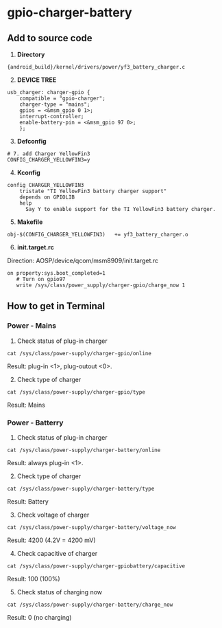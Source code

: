 # gpio-charger-battery

## Add to source code

1. <b>Directory</b>
```
{android_build}/kernel/drivers/power/yf3_battery_charger.c
```

2. <b>DEVICE TREE</b>
```
usb_charger: charger-gpio {
	compatible = "gpio-charger";
	charger-type = "mains";
	gpios = <&msm_gpio 0 1>;
	interrupt-controller;
	enable-battery-pin = <&msm_gpio 97 0>;
	};
```

3. <b>Defconfig</b>
```
# 7. add Charger YellowFin3
CONFIG_CHARGER_YELLOWFIN3=y
```

4. <b>Kconfig</b>
```
config CHARGER_YELLOWFIN3
	tristate "TI YellowFin3 battery charger support"
	depends on GPIOLIB
	help
	  Say Y to enable support for the TI YellowFin3 battery charger.
```

5. <b>Makefile</b>
```
obj-$(CONFIG_CHARGER_YELLOWFIN3)   += yf3_battery_charger.o
```

6. <b>init.target.rc</b>

Direction: AOSP/device/qcom/msm8909/init.target.rc

```
on property:sys.boot_completed=1
   # Turn on gpio97
   write /sys/class/power_supply/charger-gpio/charge_now 1
```

## How to get in Terminal

### Power - Mains

1. Check status of plug-in charger

```
cat /sys/class/power-supply/charger-gpio/online
```

Result: plug-in <1>, plug-outout <0>.

2. Check type of charger

```
cat /sys/class/power-supply/charger-gpio/type
```

Result: Mains

### Power - Batterry

1. Check status of plug-in charger

```
cat /sys/class/power-supply/charger-battery/online
```

Result: always plug-in <1>.

2. Check type of charger

```
cat /sys/class/power-supply/charger-battery/type
```

Result: Battery

3. Check voltage of charger

```
cat /sys/class/power-supply/charger-battery/voltage_now
```

Result: 4200 (4.2V = 4200 mV)

4. Check capacitive of charger

```
cat /sys/class/power-supply/charger-gpiobattery/capacitive
```

Result: 100 (100%)

5. Check status of charging now

```
cat /sys/class/power-supply/charger-battery/charge_now
```

Result: 0 (no charging)
